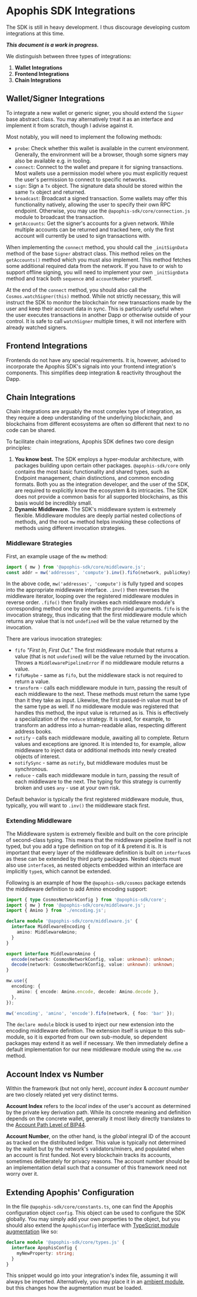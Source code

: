 # Apophis SDK Integrations
The SDK is still in heavy development. I thus discourage developing custom integrations at this time.

***This document is a work in progress.***

We distinguish between three types of integrations:

1. **Wallet Integrations**
2. **Frontend Integrations**
3. **Chain Integrations**

## Wallet/Signer Integrations
To integrate a new wallet or generic signer, you should extend the `Signer` base abstract class. You may alternatively treat it as an interface and implement it from scratch, though I advise against it.

Most notably, you will need to implement the following methods:

- `probe`: Check whether this wallet is available in the current environment. Generally, the environment will be a browser, though some signers may also be available e.g. in tooling.
- `connect`: Connect to the wallet and prepare it for signing transactions. Most wallets use a permission model where you must explicitly request the user's permission to connect to specific networks.
- `sign`: Sign a `Tx` object. The signature data should be stored within the same `Tx` object and returned.
- `broadcast`: Broadcast a signed transaction. Some wallets may offer this functionality natively, allowing the user to specify their own RPC endpoint. Otherwise, you may use the `@apophis-sdk/core/connection.js` module to broadcast the transaction.
- `getAccounts`: Get the signer's accounts for a given network. While multiple accounts can be returned and tracked here, only the first account will currently be used to sign transactions with.

When implementing the `connect` method, you should call the `_initSignData` method of the base `Signer` abstract class. This method relies on the `getAccounts()` method which you must also implement. This method fetches some additional required data from the network. If you have to or wish to support offline signing, you will need to implement your own `_initSignData` method and track both `sequence` and `accountNumber` yourself.

At the end of the `connect` method, you should also call the `Cosmos.watchSigner(this)` method. While not strictly necessary, this will instruct the SDK to monitor the blockchain for new transactions made by the user and keep their account data in sync. This is particularly useful when the user executes transactions in another Dapp or otherwise outside of your control. It is safe to call `watchSigner` multiple times, it will not interfere with already watched signers.

## Frontend Integrations
Frontends do not have any special requirements. It is, however, advised to incorporate the Apophis SDK's signals into your frontend integration's components. This simplifies deep integration & reactivity throughout the Dapp.

## Chain Integrations
Chain integrations are arguably the most complex type of integration, as they require a deep understanding of the underlying blockchain, and blockchains from different ecosystems are often so different that next to no code can be shared.

To facilitate chain integrations, Apophis SDK defines two core design principles:

1. **You know best.** The SDK employs a hyper-modular architecture, with packages building upon certain other packages. `@apophis-sdk/core` only contains the most basic functionality and shared types, such as Endpoint management, chain distinctions, and common encoding formats. Both you as the integration developer, and the user of the SDK, are required to explicitly know the ecosystem & its intricacies. The SDK does not provide a common basis for all supported blockchains, as this basis would be incredibly small.
2. **Dynamic Middleware.** The SDK's middleware system is extremely flexible. Middleware modules are deeply partial nested collections of methods, and the root `mw` method helps invoking these collections of methods using different invocation strategies.

### Middleware Strategies
First, an example usage of the `mw` method:

```typescript
import { mw } from '@apophis-sdk/core/middleware.js';
const addr = mw('addresses', 'compute').inv().fifo(network, publicKey);
```

In the above code, `mw('addresses', 'compute')` is fully typed and scopes into the appropriate middleware interface. `.inv()` then reverses the middleware iterator, looping over the registered middleware modules in reverse order. `.fifo()` then finally invokes each middleware module's corresponding method one by one with the provided arguments. `fifo` is the invocation strategy, thus indicating that the first middleware module which returns any value that is not `undefined` will be the value returned by the invocation.

There are various invocation strategies:

- `fifo` *"First In, First Out."* The first middleware module that returns a value (that is not `undefined`) will be the value returned by the invocation. Throws a `MiddlewarePipelineError` if no middleware module returns a value.
- `fifoMaybe` - same as `fifo`, but the middleware stack is not required to return a value.
- `transform` - calls each middleware module in turn, passing the result of each middleware to the next. These methods must return the same type than it they take as input. Likewise, the first passed-in value must be of the same type as well. If no middleware module was registered that handles this method, the input value is returned as is. This is effectively a specialization of the `reduce` strategy. It is used, for example, to transform an address into a human-readable alias, respecting different address books.
- `notify` - calls each middleware module, awaiting all to complete. Return values and exceptions are ignored. It is intended to, for example, allow middleware to inject data or additional methods into newly created objects of interest.
- `notifySync` - same as `notify`, but middleware modules must be synchronous.
- `reduce` - calls each middleware module in turn, passing the result of each middleware to the next. The typing for this strategy is currently broken and uses `any` - use at your own risk.

Default behavior is typically the first registered middleware module, thus, typically, you will want to `.inv()` the middleware stack first.

### Extending Middleware
The Middleware system is extremely flexible and built on the core principle of second-class typing. This means that the middleware pipeline itself is not typed, but you add a type definition on top of it & pretend it is. It is important that every layer of the middleware definition is built on `interface`s as these can be extended by third party packages. Nested objects must also use `interface`s, as nested objects embedded within an interface are implicitly `type`s, which cannot be extended.

Following is an example of how the `@apophis-sdk/cosmos` package extends the middleware definition to add Amino encoding support:

```typescript
import { type CosmosNetworkConfig } from '@apophis-sdk/core';
import { mw } from '@apophis-sdk/core/middleware.js';
import { Amino } from './encoding.js';

declare module '@apophis-sdk/core/middleware.js' {
  interface MiddlewareEncoding {
    amino: MiddlewareAmino;
  }
}

export interface MiddlewareAmino {
  encode(network: CosmosNetworkConfig, value: unknown): unknown;
  decode(network: CosmosNetworkConfig, value: unknown): unknown;
}

mw.use({
  encoding: {
    amino: { encode: Amino.encode, decode: Amino.decode },
  },
});

mw('encoding', 'amino', 'encode').fifo(network, { foo: 'bar' });
```

The `declare module` block is used to inject our new extension into the encoding middleware definition. The extension itself is unique to this sub-module, so it is exported from our own sub-module, so dependent packages may extend it as well if necessary. We then immediately define a default implementation for our new middleware module using the `mw.use` method.

## Account Index vs Number
Within the framework (but not only here), *account index* & *account number* are two closely related yet very distinct terms.

**Account Index** refers to the *local* index of the user's account as determined by the private key derivation path. While its concrete meaning and definition depends on the concrete wallet, generally it most likely directly translates to the [Account Path Level of BIP44](https://github.com/bitcoin/bips/blob/master/bip-0044.mediawiki#user-content-Account).

**Account Number**, on the other hand, is the *global* integral ID of the account as tracked on the distributed ledger. This value is typically not determined by the wallet but by the network's validators/miners, and populated when an account is first funded. Not every blockchain tracks its accounts, sometimes deliberately for privacy reasons. The account number should be an implementation detail such that a consumer of this framework need not worry over it.

## Extending Apophis' Configuration
In the file `@apophis-sdk/core/constants.ts`, one can find the Apophis configuration object `config`. This object can be used to configure the SDK globally. You may simply add your own properties to the object, but you should also extend the `ApophisConfig` interface with [TypeScript module augmentation](https://www.typescriptlang.org/docs/handbook/declaration-merging.html#module-augmentation) like so:

```typescript
declare module '@apophis-sdk/core/types.js' {
  interface ApophisConfig {
    myNewProperty: string;
  }
}
```

This snippet would go into your integration's index file, assuming it will always be imported. Alternatively, you may place it in an [ambient module](https://www.typescriptlang.org/docs/handbook/modules/reference.html#ambient-modules), but this changes how the augmentation must be loaded.
